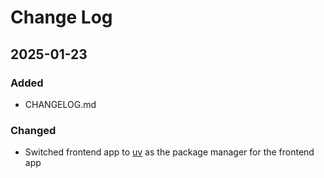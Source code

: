# Change Log

## 2025-01-23

### Added
- CHANGELOG.md

### Changed
- Switched frontend app to [uv](https://github.com/astral-sh/uv) as the package manager for the frontend app
